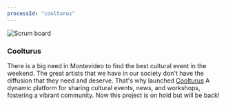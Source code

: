```yaml
---
processId: "coolturus"
---
```


<div class="image-container">
  <img src="{{ "/assets/img/coolturus_image.png" | relative_url }}" alt="Scrum board"/>
</div>

### Coolturus

There is a big need in Montevideo to find the best cultural event in the weekend. The great artists that we have in our society don't have the diffusion that they need and deserve. That's why launched [Coolturus](https://coolturus.com) A dynamic platform for sharing cultural events, news, and workshops, fostering a vibrant community. Now this project is on hold but will be back!
